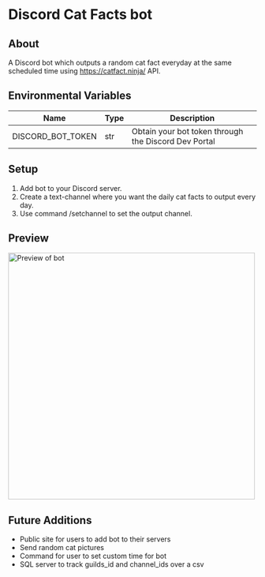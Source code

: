 # Discord Cat Facts bot

## About
A Discord bot which outputs a random cat fact everyday at the same scheduled time using https://catfact.ninja/ API.

## Environmental Variables
| Name                  | Type   |  Description                                         |
|-----------------------|--------|------------------------------------------------------|
| DISCORD_BOT_TOKEN     | str    | Obtain your bot token through the Discord Dev Portal |

## Setup
1. Add bot to your Discord server.
2. Create a text-channel where you want the daily cat facts to output every day.
3. Use command /setchannel to set the output channel. 

## Preview
<img src="https://i.ibb.co/3R4Dszb/cat-example.png" alt="Preview of bot" width="500px">

## Future Additions
- Public site for users to add bot to their servers
- Send random cat pictures
- Command for user to set custom time for bot
- SQL server to track guilds_id and channel_ids over a csv
